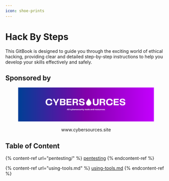 ```yaml
---
icon: shoe-prints
---
```


# Hack By Steps

This GitBook is designed to guide you through the exciting world of ethical hacking, providing clear and detailed step-by-step instructions to help you develop your skills effectively and safely.

## Sponsored by

<div align="center"><figure><img src=".gitbook/assets/banner cybersources.png" alt=""><figcaption><p>www.cybersources.site</p></figcaption></figure></div>



## Table of Content

{% content-ref url="pentesting/" %}
[pentesting](pentesting/)
{% endcontent-ref %}

{% content-ref url="using-tools.md" %}
[using-tools.md](using-tools.md)
{% endcontent-ref %}

